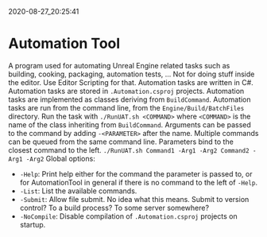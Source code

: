 2020-08-27_20:25:41

# Automation Tool

A program used for automating Unreal Engine related tasks such as building, cooking, packaging, automation tests, …
Not for doing stuff inside the editor. Use Editor Scripting for that.
Automation tasks are written in C#.
Automation tasks are stored in `.Automation.csproj` projects.
Automation tasks are implemented as classes deriving from `BuildCommand`.
Automation tasks are run from the command line, from the `Engine/Build/BatchFiles` directory.
Run the task with `./RunUAT.sh <COMMAND>` where `<COMMAND>` is the name of the class inheriting from `BuildCommand`.
Arguments can be passed to the command by adding `-<PARAMETER>` after the name.
Multiple commands can be queued from the same command line.
Parameters bind to the closest command to the left.
`./RunUAT.sh Command1 -Arg1 -Arg2 Command2 -Arg1 -Arg2`
Global options:
- `-Help`: Print help either for the command the parameter is passed to, or for AutomationTool in general if there is no command to the left of `-Help`.
- `-List`: List the available commands.
- `-Submit`: Allow file submit. No idea what this means. Submit to version control? To a build process? To some server somewhere?
- `-NoCompile`: Disable compilation of `.Automation.csproj` projects on startup.


